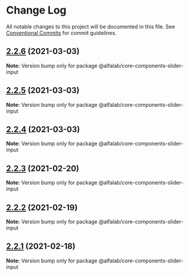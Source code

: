 # Change Log

All notable changes to this project will be documented in this file.
See [Conventional Commits](https://conventionalcommits.org) for commit guidelines.

## [2.2.6](https://github.com/alfa-laboratory/core-components/compare/@alfalab/core-components-slider-input@2.2.5...@alfalab/core-components-slider-input@2.2.6) (2021-03-03)

**Note:** Version bump only for package @alfalab/core-components-slider-input





## [2.2.5](https://github.com/alfa-laboratory/core-components/compare/@alfalab/core-components-slider-input@2.2.4...@alfalab/core-components-slider-input@2.2.5) (2021-03-03)

**Note:** Version bump only for package @alfalab/core-components-slider-input





## [2.2.4](https://github.com/alfa-laboratory/core-components/compare/@alfalab/core-components-slider-input@2.2.3...@alfalab/core-components-slider-input@2.2.4) (2021-03-03)

**Note:** Version bump only for package @alfalab/core-components-slider-input





## [2.2.3](https://github.com/alfa-laboratory/core-components/compare/@alfalab/core-components-slider-input@2.2.2...@alfalab/core-components-slider-input@2.2.3) (2021-02-20)

**Note:** Version bump only for package @alfalab/core-components-slider-input





## [2.2.2](https://github.com/alfa-laboratory/core-components/compare/@alfalab/core-components-slider-input@2.2.1...@alfalab/core-components-slider-input@2.2.2) (2021-02-19)

**Note:** Version bump only for package @alfalab/core-components-slider-input





## [2.2.1](https://github.com/alfa-laboratory/core-components/compare/@alfalab/core-components-slider-input@2.2.0...@alfalab/core-components-slider-input@2.2.1) (2021-02-18)

**Note:** Version bump only for package @alfalab/core-components-slider-input
